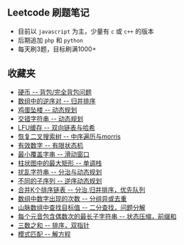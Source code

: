 ## Leetcode 刷题笔记
+ 目前以 `javascript` 为主，少量有 `c` 或 `c++` 的版本
+ 后期追加 `php` 和 `python`
+ 每天刷3题，目标刷满1000+

## 收藏夹
+ [硬币 -- 背包\/完全背包问题](./1401-1500/N-1481/)
+ [数组中的逆序对 -- 归并排序](./1501-1600/D-1591/)
+ [鸡蛋坠楼 -- 动态规划](./801-900/D-887/)
+ [交错字符串 -- 动态规划](./1-100/D-97/)
+ [LFU缓存 -- 双向链表与哈希](./401-500/D-460/)
+ [恢复二叉搜索树 -- 中序遍历与morris](./1-100/D-99/)
+ [有效数字 -- 有限状态机](./1-100/D-65/)
+ [最小覆盖字串 -- 滑动窗口](./1-100/D-76/)
+ [柱状图中的最大矩形 -- 单调栈](./1-100/D-84/)
+ [扰乱字符串 -- 分治与动态规划](./1-100/D-87/)
+ [不同的子序列 -- 逆序动态规划](./101-200/D-115/)
+ [合并K个排序链表 -- 分治,归并排序，优先队列](./1-100/D-23/)
+ [数组中数字出现的次数 -- 分组异或去重](./1601-1700/N-1608/)
+ [山脉数组中查找目标值 -- 二分查找，问题分解](./1001-1100/D-1095/)
+ [每个元音包含偶数次的最长子字符串 -- 状态压缩，前缀和](./1301-1400/N-1371/)
+ [三数之和 -- 排序，双指针](./1-100/N-15/)
+ [模式匹配 -- 解方程](./1601-1700/N-1658/)

